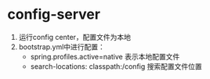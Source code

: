 # config-server
1. 运行config center，配置文件为本地<br>
2. bootstrap.yml中进行配置：<br>
    - spring.profiles.active=native 表示本地配置文件
    - search-locations: classpath:/config 搜索配置文件位置
